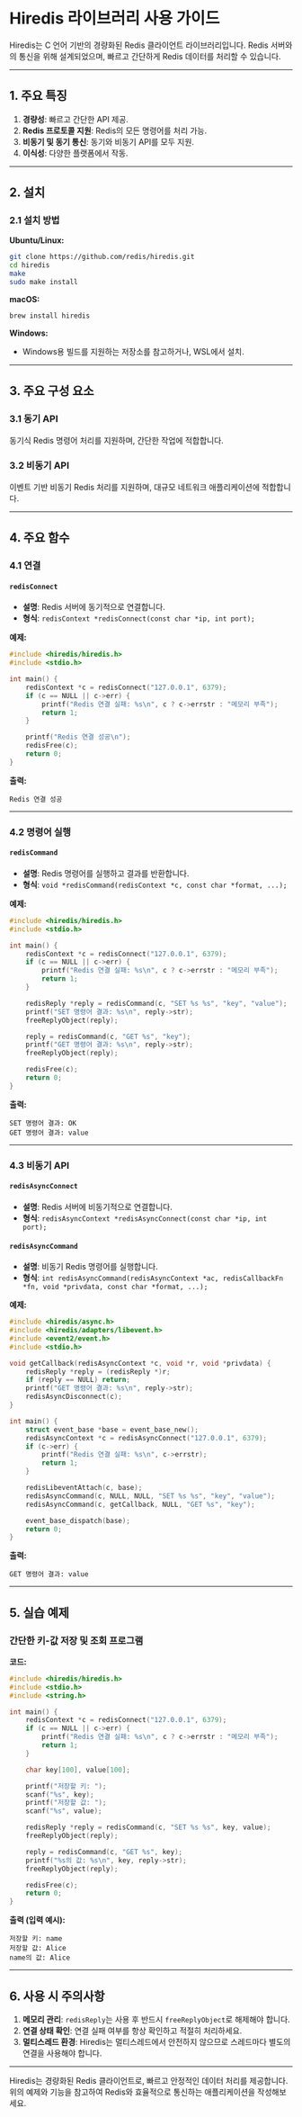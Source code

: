 # Hiredis 라이브러리 사용 가이드

Hiredis는 C 언어 기반의 경량화된 Redis 클라이언트 라이브러리입니다. Redis 서버와의 통신을 위해 설계되었으며, 빠르고 간단하게 Redis 데이터를 처리할 수 있습니다.

---

## 1. 주요 특징

1. **경량성**: 빠르고 간단한 API 제공.
2. **Redis 프로토콜 지원**: Redis의 모든 명령어를 처리 가능.
3. **비동기 및 동기 통신**: 동기와 비동기 API를 모두 지원.
4. **이식성**: 다양한 플랫폼에서 작동.

---

## 2. 설치

### 2.1 설치 방법

**Ubuntu/Linux:**
```bash
git clone https://github.com/redis/hiredis.git
cd hiredis
make
sudo make install
```

**macOS:**
```bash
brew install hiredis
```

**Windows:**
- Windows용 빌드를 지원하는 저장소를 참고하거나, WSL에서 설치.

---

## 3. 주요 구성 요소

### 3.1 동기 API
동기식 Redis 명령어 처리를 지원하며, 간단한 작업에 적합합니다.

### 3.2 비동기 API
이벤트 기반 비동기 Redis 처리를 지원하며, 대규모 네트워크 애플리케이션에 적합합니다.

---

## 4. 주요 함수

### 4.1 연결

#### `redisConnect`
- **설명**: Redis 서버에 동기적으로 연결합니다.
- **형식**: `redisContext *redisConnect(const char *ip, int port);`

**예제:**
```c
#include <hiredis/hiredis.h>
#include <stdio.h>

int main() {
    redisContext *c = redisConnect("127.0.0.1", 6379);
    if (c == NULL || c->err) {
        printf("Redis 연결 실패: %s\n", c ? c->errstr : "메모리 부족");
        return 1;
    }

    printf("Redis 연결 성공\n");
    redisFree(c);
    return 0;
}
```

**출력:**
```
Redis 연결 성공
```

---

### 4.2 명령어 실행

#### `redisCommand`
- **설명**: Redis 명령어를 실행하고 결과를 반환합니다.
- **형식**: `void *redisCommand(redisContext *c, const char *format, ...);`

**예제:**
```c
#include <hiredis/hiredis.h>
#include <stdio.h>

int main() {
    redisContext *c = redisConnect("127.0.0.1", 6379);
    if (c == NULL || c->err) {
        printf("Redis 연결 실패: %s\n", c ? c->errstr : "메모리 부족");
        return 1;
    }

    redisReply *reply = redisCommand(c, "SET %s %s", "key", "value");
    printf("SET 명령어 결과: %s\n", reply->str);
    freeReplyObject(reply);

    reply = redisCommand(c, "GET %s", "key");
    printf("GET 명령어 결과: %s\n", reply->str);
    freeReplyObject(reply);

    redisFree(c);
    return 0;
}
```

**출력:**
```
SET 명령어 결과: OK
GET 명령어 결과: value
```

---

### 4.3 비동기 API

#### `redisAsyncConnect`
- **설명**: Redis 서버에 비동기적으로 연결합니다.
- **형식**: `redisAsyncContext *redisAsyncConnect(const char *ip, int port);`

#### `redisAsyncCommand`
- **설명**: 비동기 Redis 명령어를 실행합니다.
- **형식**: `int redisAsyncCommand(redisAsyncContext *ac, redisCallbackFn *fn, void *privdata, const char *format, ...);`

**예제:**
```c
#include <hiredis/async.h>
#include <hiredis/adapters/libevent.h>
#include <event2/event.h>
#include <stdio.h>

void getCallback(redisAsyncContext *c, void *r, void *privdata) {
    redisReply *reply = (redisReply *)r;
    if (reply == NULL) return;
    printf("GET 명령어 결과: %s\n", reply->str);
    redisAsyncDisconnect(c);
}

int main() {
    struct event_base *base = event_base_new();
    redisAsyncContext *c = redisAsyncConnect("127.0.0.1", 6379);
    if (c->err) {
        printf("Redis 연결 실패: %s\n", c->errstr);
        return 1;
    }

    redisLibeventAttach(c, base);
    redisAsyncCommand(c, NULL, NULL, "SET %s %s", "key", "value");
    redisAsyncCommand(c, getCallback, NULL, "GET %s", "key");

    event_base_dispatch(base);
    return 0;
}
```

**출력:**
```
GET 명령어 결과: value
```

---

## 5. 실습 예제

### 간단한 키-값 저장 및 조회 프로그램
**코드:**
```c
#include <hiredis/hiredis.h>
#include <stdio.h>
#include <string.h>

int main() {
    redisContext *c = redisConnect("127.0.0.1", 6379);
    if (c == NULL || c->err) {
        printf("Redis 연결 실패: %s\n", c ? c->errstr : "메모리 부족");
        return 1;
    }

    char key[100], value[100];

    printf("저장할 키: ");
    scanf("%s", key);
    printf("저장할 값: ");
    scanf("%s", value);

    redisReply *reply = redisCommand(c, "SET %s %s", key, value);
    freeReplyObject(reply);

    reply = redisCommand(c, "GET %s", key);
    printf("%s의 값: %s\n", key, reply->str);
    freeReplyObject(reply);

    redisFree(c);
    return 0;
}
```

**출력 (입력 예시):**
```
저장할 키: name
저장할 값: Alice
name의 값: Alice
```

---

## 6. 사용 시 주의사항

1. **메모리 관리**: `redisReply`는 사용 후 반드시 `freeReplyObject`로 해제해야 합니다.
2. **연결 상태 확인**: 연결 실패 여부를 항상 확인하고 적절히 처리하세요.
3. **멀티스레드 환경**: Hiredis는 멀티스레드에서 안전하지 않으므로 스레드마다 별도의 연결을 사용해야 합니다.

---

Hiredis는 경량화된 Redis 클라이언트로, 빠르고 안정적인 데이터 처리를 제공합니다. 위의 예제와 기능을 참고하여 Redis와 효율적으로 통신하는 애플리케이션을 작성해보세요.